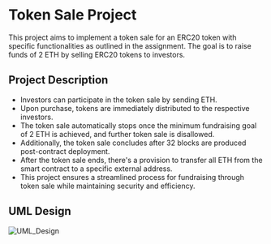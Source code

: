 # Token Sale Project

This project aims to implement a token sale for an ERC20 token with specific functionalities as outlined in the assignment. The goal is to raise funds of 2 ETH by selling ERC20 tokens to investors.

## Project Description
- Investors can participate in the token sale by sending ETH.
- Upon purchase, tokens are immediately distributed to the respective investors. 
- The token sale automatically stops once the minimum fundraising goal of 2 ETH is achieved, and further token sale is disallowed.
- Additionally, the token sale concludes after 32 blocks are produced post-contract deployment. 
- After the token sale ends, there's a provision to transfer all ETH from the smart contract to a specific external address.
- This project ensures a streamlined process for fundraising through token sale while maintaining security and efficiency.

## UML Design
![UML_Design](https://www.plantuml.com/plantuml/dpng/hLRlQoCt4FtklsBWlcX90kMWfOIsd7CunJGN1yUafIKiycfigwUL5acxZkcFlxsiLjRAsht4BVsMpCmRpJmzlVK7OwcsTIacQlqx5XRkS8kI_J410BY21yqRQX4QgZbT2pGkVW4FzLhm8Wc_WzcBHIsfW4qj2ykLD2GxHQI9_eWqypSySToVXF-QJBYqg3UqG9WlzX9rD-Yz0cE7SsA3qeAhCpjUhJILPeDQ8oELneQhshZaDL36D1e3N39yGNOfSJ-UoRfDmrYWsZAIGSDn7whRIGj1ZO5eoAlGAtSW5mGe5UCRZXgK50TN7ZWhb3HMruLLVSpw9S9MP31hvbkvs5efuVdqeuQwXC_PykFxhrRgCyepI3roIJPQbKF-mAgHO4D5ZTTGSsdVV_rD5hMRLfLM3HL4ZTy7c0ebGtrcqtU19gAnu1L7QGFq4cYfQcbxJCUIHr8t2X9_ufkmvC1RhKfYKkY_di8gIyLZNLNYuCKL2dt5cWeg2rni22qALKUjn-kf46hV8XAEXzoEunaMlAJ2a0ogMdl6l-sLtii7ZdetLdEvXLpI4fEGEPHh9NpG7mHvjBLFbRIgMi1lntl__eTZ-JFadWDpMXpLng4K_WoLjvuyS6FIHocL_HMrchgx8icLZRtJTjVyskzv2TsU8U0H_vjQmFVxhtA_-BBSKzGRL9muJKi2oOvB-s17HHe-LNhevvElY3mj3NTuQacNoM8fyE8LOKVcw8JzI0NEMhyoPpYaGvY7MXSxQf2HTNqOzQ-KoAX5UzwZLLM5Z3YQRcl9p99oWsmKuF8_SxjZckubUQNr3KhSy89JVVYuetABZ2Z1ekZ8f1BthnLalHS4jWPVljubfbqeAQZeeIKIrlr1YKbi5HMGn52o6w6ApqdOlKigBNoQ_fAl5Z_DxlFfqtH-Dxsvc-MtYsN-EBsRlOrvc2tp-VtJx76rM2RLxbQwRPLWFkaU9ZVj_jF2yWQzgNGU0NFPe6cjOjFULlTVT9-NO6Fbd6PuYME87UsZxlZiYuuOZdy6xlyQc9wX0k-LxOOdMPfkgE2iiu65lbTdsM9kepkFl2bVfugAL71ijAuFtMiYsJ5rEkDm9BIxwVXKnggglHeIVYQb6n_7T-yYKZp9nr_0y0TNwlBjHQzKt2g2UF_QeZqf2Dtx_8-AYjGZNMBczJ-QN9reT5WIAxKZpvjvt-8sLYh9N_LY3qdixqnGh--p8DmNAprId2xH-QPRPPId9PQKIowt_hfSVLG94TyldJZO4nKr3lJ_zWj9la5jpq_qfVF5XdBHIlnMQQ_Jy5aQHpoW3ZGanQqbppk9V_VdrHLqWei2lH_7qU3VatbVC02a7yKKE_c0ajMb-0S0)